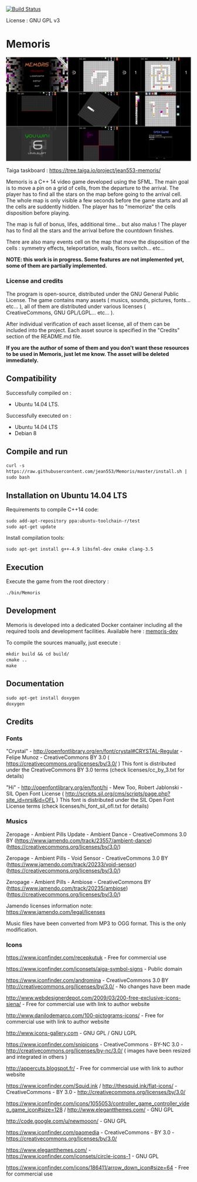 [![Build Status](https://travis-ci.org/jean553/Memoris.svg?branch=master)](https://travis-ci.org/jean553/Memoris)

License : GNU GPL v3

# Memoris

![Image 1](github/readme.png)

Taiga taskboard : https://tree.taiga.io/project/jean553-memoris/

Memoris is a C++ 14 video game developed using the SFML. The main goal is to move a pin on a grid of cells, from the departure to the arrival.
The player has to find all the stars on the map before going to the arrival cell. The whole map is only visible a few seconds before the game
starts and all the cells are suddently hidden. The player has to "memorize" the cells disposition before playing.

The map is full of bonus, lifes, additional time... but also malus ! The player has to find all the stars and the arrival before the countdown
finishes.

There are also many events cell on the map that move the disposition of the cells : symmetry effects, teleportation, walls, floors switch... etc...

**NOTE: this work is in progress. Some features are not implemented yet, some of them are partially implemented.**

### License and credits

The program is open-source, distributed under the GNU General Public License. The game contains many assets ( musics, sounds, pictures, fonts... etc... ), all of them are distributed under various licenses ( CreativeCommons, GNU GPL/LGPL... etc... ). 

After individual verification of each asset license, all of them can be included into the project. Each asset source is specified in the "Credits" section of the README.md file. 

**If you are the author of some of them and you don't want these resources to be used in Memoris, just let me know. The asset will be deleted immediately.**

## Compatibility

Successfully compiled on :
 * Ubuntu 14.04 LTS.

Successfully executed on :
 * Ubuntu 14.04 LTS
 * Debian 8

## Compile and run
```
curl -s https://raw.githubusercontent.com/jean553/Memoris/master/install.sh | sudo bash
```

## Installation on Ubuntu 14.04 LTS

Requirements to compile C++14 code:

```
sudo add-apt-repository ppa:ubuntu-toolchain-r/test
sudo apt-get update
```

Install compilation tools:

```
sudo apt-get install g++-4.9 libsfml-dev cmake clang-3.5
```

## Execution

Execute the game from the root directory :

```
./bin/Memoris
```

## Development

Memoris is developed into a dedicated Docker container including all the required tools and development facilities.
Available here : [memoris-dev](https://github.com/jean553/memoris-dev)

To compile the sources manually, just execute :

```
mkdir build && cd build/
cmake ..
make
```

## Documentation

```
sudo apt-get install doxygen
doxygen
```

## Credits

### Fonts

"Crystal" - http://openfontlibrary.org/en/font/crystal#CRYSTAL-Regular - Felipe Munoz - CreativeCommons BY 3.0 ( https://creativecommons.org/licenses/by/3.0/ )
This font is distributed under the CreativeCommons BY 3.0 terms (check licenses/cc_by_3.txt for details)

"Hi" - http://openfontlibrary.org/en/font/hi - Mew Too, Robert Jablonski - SIL Open Font License ( http://scripts.sil.org/cms/scripts/page.php?site_id=nrsi&id=OFL )
This font is distributed under the SIL Open Font License terms (check licenses/hi_font_sil_ofl.txt for details)

### Musics

Zeropage - Ambient Pills Update - Ambient Dance - CreativeCommons 3.0 BY (https://www.jamendo.com/track/23557/ambient-dance) (https://creativecommons.org/licenses/by/3.0/)

Zeropage - Ambient Pills - Void Sensor - CreativeCommons 3.0 BY (https://www.jamendo.com/track/20233/void-sensor) (https://creativecommons.org/licenses/by/3.0/)

Zeropage - Ambient Pills - Ambiose - CreativeCommons BY (https://www.jamendo.com/track/20235/ambiose) (https://creativecommons.org/licenses/by/3.0/)

Jamendo licenses information note: https://www.jamendo.com/legal/licenses

Music files have been converted from MP3 to OGG format. This is the only modification.

### Icons

https://www.iconfinder.com/recepkutuk - Free for commercial use

https://www.iconfinder.com/iconsets/aiga-symbol-signs - Public domain

https://www.iconfinder.com/andromina - CreativeCommons 3.0 BY http://creativecommons.org/licenses/by/3.0/ - No changes have been made

http://www.webdesignerdepot.com/2009/03/200-free-exclusive-icons-siena/ - Free for commercial use with link to author website

http://www.danilodemarco.com/100-pictograms-icons/ - Free for commercial use with link to author website

http://www.icons-gallery.com - GNU GPL / GNU LGPL

https://www.iconfinder.com/snipicons - CreativeCommons - BY-NC 3.0 - http://creativecommons.org/licenses/by-nc/3.0/ ( images have been resized and integrated in others )

http://appercuts.blogspot.fr/ - Free for commercial use with link to author website

https://www.iconfinder.com/Squid.ink / http://thesquid.ink/flat-icons/ - CreativeCommons - BY 3.0 - http://creativecommons.org/licenses/by/3.0/

https://www.iconfinder.com/icons/1055053/controller_game_controller_video_game_icon#size=128 / http://www.elegantthemes.com/ - GNU GPL

http://code.google.com/u/newmooon/ - GNU GPL

https://www.iconfinder.com/paomedia - CreativeCommons - BY 3.0 - https://creativecommons.org/licenses/by/3.0/ 

https://www.elegantthemes.com/ - https://www.iconfinder.com/iconsets/circle-icons-1 - GNU GPL

https://www.iconfinder.com/icons/186411/arrow_down_icon#size=64 - Free for commercial use
